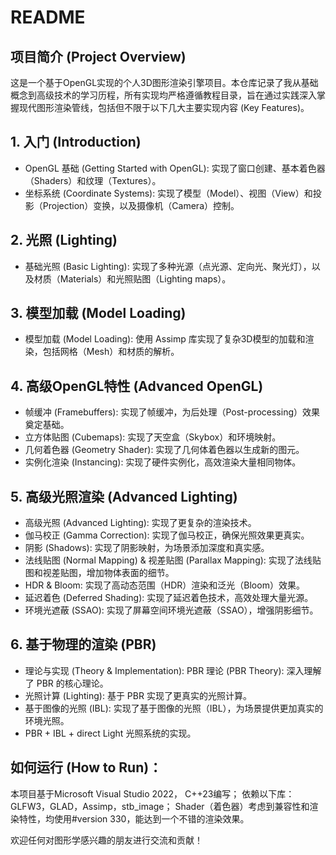 # **README**

## 项目简介 (Project Overview)
这是一个基于OpenGL实现的个人3D图形渲染引擎项目。本仓库记录了我从基础概念到高级技术的学习历程，所有实现均严格遵循教程目录，旨在通过实践深入掌握现代图形渲染管线，包括但不限于以下几大主要实现内容 (Key Features)。
## 1. 入门 (Introduction)
- OpenGL 基础 (Getting Started with OpenGL): 实现了窗口创建、基本着色器（Shaders）和纹理（Textures）。
- 坐标系统 (Coordinate Systems): 实现了模型（Model）、视图（View）和投影（Projection）变换，以及摄像机（Camera）控制。
## 2. 光照 (Lighting)
- 基础光照 (Basic Lighting): 实现了多种光源（点光源、定向光、聚光灯），以及材质（Materials）和光照贴图（Lighting maps）。
## 3. 模型加载 (Model Loading)
- 模型加载 (Model Loading): 使用 Assimp 库实现了复杂3D模型的加载和渲染，包括网格（Mesh）和材质的解析。

## 4. 高级OpenGL特性 (Advanced OpenGL)
- 帧缓冲 (Framebuffers): 实现了帧缓冲，为后处理（Post-processing）效果奠定基础。
- 立方体贴图 (Cubemaps): 实现了天空盒（Skybox）和环境映射。
- 几何着色器 (Geometry Shader): 实现了几何体着色器以生成新的图元。
- 实例化渲染 (Instancing): 实现了硬件实例化，高效渲染大量相同物体。

## 5. 高级光照渲染 (Advanced Lighting)
- 高级光照 (Advanced Lighting): 实现了更复杂的渲染技术。
- 伽马校正 (Gamma Correction): 实现了伽马校正，确保光照效果更真实。
- 阴影 (Shadows): 实现了阴影映射，为场景添加深度和真实感。
- 法线贴图 (Normal Mapping) & 视差贴图 (Parallax Mapping): 实现了法线贴图和视差贴图，增加物体表面的细节。
- HDR & Bloom: 实现了高动态范围（HDR）渲染和泛光（Bloom）效果。
- 延迟着色 (Deferred Shading): 实现了延迟着色技术，高效处理大量光源。
- 环境光遮蔽 (SSAO): 实现了屏幕空间环境光遮蔽（SSAO），增强阴影细节。

## 6. 基于物理的渲染 (PBR)
- 理论与实现 (Theory & Implementation): PBR 理论 (PBR Theory): 深入理解了 PBR 的核心理论。
- 光照计算 (Lighting): 基于 PBR 实现了更真实的光照计算。
- 基于图像的光照 (IBL): 实现了基于图像的光照（IBL），为场景提供更加真实的环境光照。
- PBR + IBL + direct Light 光照系统的实现。
    
## 如何运行 (How to Run)：
本项目基于Microsoft Visual Studio 2022， C++23编写；
依赖以下库：GLFW3，GLAD，Assimp，stb_image；
Shader（着色器）考虑到兼容性和渲染特性，均使用#version 330，能达到一个不错的渲染效果。

欢迎任何对图形学感兴趣的朋友进行交流和贡献！
